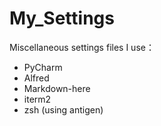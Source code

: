 # My_Settings

Miscellaneous settings files I use：

- PyCharm
- Alfred
- Markdown-here
- iterm2
- zsh (using antigen)

